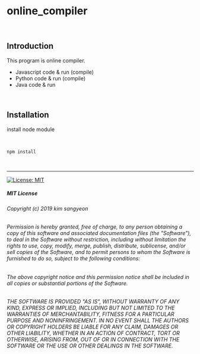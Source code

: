 # online_compiler


<br>

## Introduction
This program is online compiler. <br>

- Javascript code & run (compile) <br>
- Python code & run (compile) <br>
- Java code & run

<br>

## Installation
install node module

<br>

    npm install

<br>

---

[![License: MIT](https://img.shields.io/badge/License-MIT-yellow.svg)](https://opensource.org/licenses/MIT)

##### MIT License

###### Copyright (c) 2019 kim sangyeon

###### Permission is hereby granted, free of charge, to any person obtaining a copy of this software and associated documentation files (the "Software"), to deal in the Software without restriction, including without limitation the rights to use, copy, modify, merge, publish, distribute, sublicense, and/or sell copies of the Software, and to permit persons to whom the Software is furnished to do so, subject to the following conditions:

###### The above copyright notice and this permission notice shall be included in all copies or substantial portions of the Software.

###### THE SOFTWARE IS PROVIDED "AS IS", WITHOUT WARRANTY OF ANY KIND, EXPRESS OR IMPLIED, INCLUDING BUT NOT LIMITED TO THE WARRANTIES OF MERCHANTABILITY, FITNESS FOR A PARTICULAR PURPOSE AND NONINFRINGEMENT. IN NO EVENT SHALL THE AUTHORS OR COPYRIGHT HOLDERS BE LIABLE FOR ANY CLAIM, DAMAGES OR OTHER LIABILITY, WHETHER IN AN ACTION OF CONTRACT, TORT OR OTHERWISE, ARISING FROM, OUT OF OR IN CONNECTION WITH THE SOFTWARE OR THE USE OR OTHER DEALINGS IN THE SOFTWARE.

